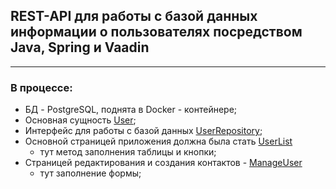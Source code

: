 ## REST-API для работы с базой данных информации о пользователях посредством Java, Spring и Vaadin

---

### В процессе:
* БД - PostgreSQL, поднята в Docker - контейнере;
* Основная сущность [User](https://github.com/MikhailAkulov/Test-Task-For-TR-Soft-Vaadin/blob/main/src/main/java/trsoft/test_task/model/User.java);
* Интерфейс для работы с базой данных [UserRepository](https://github.com/MikhailAkulov/Test-Task-For-TR-Soft-Vaadin/blob/main/src/main/java/trsoft/test_task/repository/UserRepository.java);
* Основной страницей приложения должна была стать [UserList](https://github.com/MikhailAkulov/Test-Task-For-TR-Soft-Vaadin/blob/main/src/main/java/trsoft/test_task/views/UserList.java)
  * тут метод заполнения таблицы и кнопки;
* Страницей редактирования и создания контактов - [ManageUser](https://github.com/MikhailAkulov/Test-Task-For-TR-Soft-Vaadin/blob/main/src/main/java/trsoft/test_task/views/ManageUser.java)
  * тут заполнение формы;
